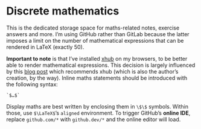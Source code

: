 # Discrete mathematics

This is the dedicated storage space for maths-related notes, exercise answers and more. I’m using GitHub rather than GitLab because the latter imposes a limit on the number of mathematical expressions that can be rendered in LaTeX (exactly 50).

**Important to note** is that I’ve installed [xhub](https://github.com/nschloe/xhub#latex) on my browsers, to be better able to render mathematical expressions. This decision is largely influenced by this [blog post](https://nschloe.github.io/2022/05/20/math-on-github.html) which recommends xhub (which is also the author’s creation, by the way). Inline maths statements should be introduced with the following syntax:

```
`$…$`
```

Display maths are best written by enclosing them in `\$\$` symbols. Within those, use `$\LaTeX$`’s `aligned` environment. To trigger GitHub’s **online IDE**, replace `github.com/*` with `github.dev/*` and the online editor will load.
